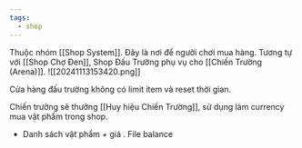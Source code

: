 ```yaml
---
tags:
  - shop
---
```

Thuộc nhóm [[Shop System]]. Đây là nơi để người chơi mua hàng. Tương tự với [[Shop Chợ Đen]], Shop Đấu Trường phụ vụ cho [[Chiến Trường (Arena)]].
![[20241113153420.png]]

Cửa hàng đấu trường không có limit item và reset thời gian.

Chiến trường sẽ thưởng [[Huy hiệu Chiến Trường]], sử dụng làm currency mua vật phẩm trong shop.
- Danh sách vật phẩm + giá . File balance